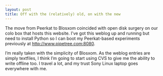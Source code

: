 ```yaml
---
layout: post
title: Off with the (relatively) old, on with the new
---
```



The move from Peerkat to Blosxom coincided with open disk surgery on our colo box that hosts this website. I’ve got this weblog up and running but need to install Python so I can boot my Peerkat-based experiments previously at http://www.pipetree.com:8080.

I’m really taken with the simplicity of Blosxom. As the weblog entries are simply textfiles, I think I’m going to start using CVS to give me the ability to write offline too. I travel a lot, and my trust Sony Linux laptop goes everywhere with me.


